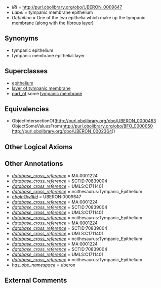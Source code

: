  * *IRI* = http://purl.obolibrary.org/obo/UBERON_0009647
 * *Label* = tympanic membrane epithelium
 * *Definition* = One of the two epithelia which make up the tympanic membrane (along with the fibrous layer)

## Synonyms

 * tympanic epithelium
 * tympanic membrane epithelial layer

## Superclasses

 * [epithelium](../../UBERON/83/UBERON_0000483.md)
 * [layer of tympanic membrane](../../UBERON/71/UBERON_0010071.md)
 * [part_of](../../BFO/50/BFO_0000050.md) some [tympanic membrane](../../UBERON/64/UBERON_0002364.md)

## Equivalencies

 * ObjectIntersectionOf(<http://purl.obolibrary.org/obo/UBERON_0000483> ObjectSomeValuesFrom(<http://purl.obolibrary.org/obo/BFO_0000050> <http://purl.obolibrary.org/obo/UBERON_0002364>))

## Other Logical Axioms


## Other Annotations

 * *[database_cross_reference](../../ef/oboInOwl#hasDbXref.md)* = MA:0001224
 * *[database_cross_reference](../../ef/oboInOwl#hasDbXref.md)* = SCTID:70839004
 * *[database_cross_reference](../../ef/oboInOwl#hasDbXref.md)* = UMLS:C1711401
 * *[database_cross_reference](../../ef/oboInOwl#hasDbXref.md)* = ncithesaurus:Tympanic_Epithelium
 * *[oboInOwl#id](../../id/oboInOwl#id.md)* = UBERON:0009647
 * *[database_cross_reference](../../ef/oboInOwl#hasDbXref.md)* = MA:0001224
 * *[database_cross_reference](../../ef/oboInOwl#hasDbXref.md)* = SCTID:70839004
 * *[database_cross_reference](../../ef/oboInOwl#hasDbXref.md)* = UMLS:C1711401
 * *[database_cross_reference](../../ef/oboInOwl#hasDbXref.md)* = ncithesaurus:Tympanic_Epithelium
 * *[database_cross_reference](../../ef/oboInOwl#hasDbXref.md)* = MA:0001224
 * *[database_cross_reference](../../ef/oboInOwl#hasDbXref.md)* = SCTID:70839004
 * *[database_cross_reference](../../ef/oboInOwl#hasDbXref.md)* = UMLS:C1711401
 * *[database_cross_reference](../../ef/oboInOwl#hasDbXref.md)* = ncithesaurus:Tympanic_Epithelium
 * *[database_cross_reference](../../ef/oboInOwl#hasDbXref.md)* = MA:0001224
 * *[database_cross_reference](../../ef/oboInOwl#hasDbXref.md)* = SCTID:70839004
 * *[database_cross_reference](../../ef/oboInOwl#hasDbXref.md)* = UMLS:C1711401
 * *[database_cross_reference](../../ef/oboInOwl#hasDbXref.md)* = ncithesaurus:Tympanic_Epithelium
 * *[has_obo_namespace](../../ce/oboInOwl#hasOBONamespace.md)* = uberon

## External Comments

